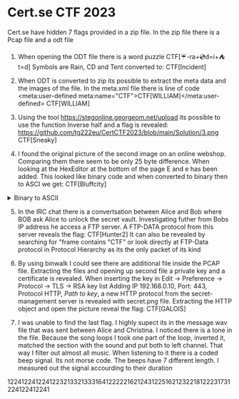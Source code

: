 # Cert.se CTF 2023

Cert.se have hidden 7 flags provided in a zip file. In the zip file there is a Pcap file and a odt file

1. When opening the ODT file there is a word puzzle CTF[☔-ra+💿d=i+⛺t=d]
Symbols are Rain, CD and Tent converted to: 
CTF[Incident]

2. When ODT is converted to zip its possible to extract the meta data and the images of the file. In the meta.xml file there is line of code <meta:user-defined meta:name="CTF">CTF[WILLIAM]</meta:user-defined>
CTF[WILLIAM]

3. Using the tool https://stegonline.georgeom.net/upload its possible to use the function Inverse half and a flag is revealed:
https://github.com/tg222eu/CertCTF2023/blob/main/Solution/3.png
CTF[Sneaky]

4. I found the original picture of the second image on an online webshop. Comparing them there seem to be only 25 byte difference. When looking at the HexEditor at the bottom of the page E and e has been added. This looked like binary code and when converted to binary then to ASCI we get:
CTF[Bluffcity]

<details>
  <summary>Binary to ASCII</summary> <br>
  00000001 -> 1<br>
00000000 -> 0<br>
01000011 -> 67 ('C' in ASCII)<br>
00000000 -> 0<br>
01010100 -> 84 ('T' in ASCII)<br>
00000000 -> 0<br>
01000110 -> 70 ('F' in ASCII)<br>
00000000 -> 0<br>
01011011 -> 91 ('[' in ASCII)<br>
00000000 -> 0<br>
01000010 -> 66 ('B' in ASCII)<br>
00000000 -> 0<br>
01101100 -> 108 ('l' in ASCII)<br>
00000000 -> 0<br>
01110101 -> 117 ('u' in ASCII)<br>
00000000 -> 0<br>
01100110 -> 102 ('f' in ASCII)<br>
00000000 -> 0<br>
01100110 -> 102 ('f' in ASCII)<br>
00000000 -> 0<br>
01000011 -> 67 ('C' in ASCII)<br>
00000000 -> 0<br>
01101001 -> 105 ('i' in ASCII)<br>
00000000 -> 0<br>
01110100 -> 116 ('t' in ASCII)<br>
00000000 -> 0<br>
01111001 -> 121 ('y' in ASCII)<br>
00000000 -> 0<br>
01011101 -> 93 (']' in ASCII)
</details>


5. In the IRC chat there is a convertsation between Alice and Bob where BOB ask Alice to unlock the secret vault. Investigating futher from Bobs IP address he access a FTP server. A FTP-DATA protocol from this server reveals the flag:
CTF[Hunter2]
It can also be revealed by searching for "frame contains "CTF" or look directly at FTP-Data protocol in Protocol Hierarchy as its the only packet of its kind

6. By using binwalk I could see there are additional file inside the PCAP file. Extracting the files and opening up second file a private key and a certificate is revealed. When inserting the key in Edit -> Preference -> Protocol -> TLS -> RSA key list
Adding IP 192.168.0.10, Port: 443, Protocol HTTP, *Path to key*, a new HTTP protocol from the secret-management server is revealed with secret.png file. Extracting the HTTP object and open the picture reveal the flag:
CTF[GALOIS]

7. I was unable to find the last flag. I highly supect its in the message.wav file that was sent between Alice and Christina. I noticed there is a tone in the file. Because the song loops I took one part of the loop, inverted it, matched the section with the sound and put both to left channel. That way I filter out almost all music. When listening to it there is a coded beep signal. Its not morse code. The beeps have 7 different length. I measured out the signal accourding to their duration

1224122412241223213321333164122222162124312251621232218122231731224122412241
